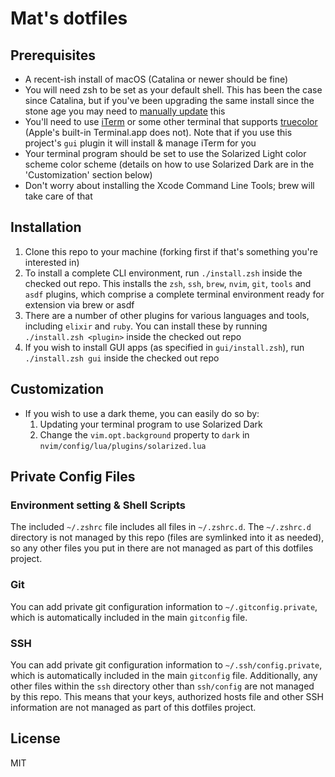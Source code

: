 # Mat's dotfiles

## Prerequisites

* A recent-ish install of macOS (Catalina or newer should be fine)
* You will need zsh to be set as your default shell. This has been the case
  since Catalina, but if you've been upgrading the same install since the stone
  age you may need to [manually update](https://support.apple.com/en-ca/HT208050) this
* You'll need to use [iTerm](https://iterm2.com) or some other terminal that supports
  [truecolor](https://github.com//termstandard/colors) (Apple's built-in
  Terminal.app does not). Note that if you use this project's `gui` plugin it
  will install & manage iTerm for you
* Your terminal program should be set to use the Solarized Light color scheme
  color scheme (details on how to use Solarized Dark are in the 'Customization'
  section below)
* Don't worry about installing the Xcode Command Line Tools; brew will take care
  of that

## Installation

1. Clone this repo to your machine (forking first if that's something you're
   interested in)
2. To install a complete CLI environment, run `./install.zsh` inside the checked
   out repo. This installs the `zsh`, `ssh`, `brew`, `nvim`, `git`, `tools` and
   `asdf` plugins, which comprise a complete terminal environment ready for
   extension via brew or asdf
3. There are a number of other plugins for various languages and tools,
   including `elixir` and `ruby`. You can install these by running
   `./install.zsh <plugin>` inside the checked out repo
4. If you wish to install GUI apps (as specified in `gui/install.zsh`), run
   `./install.zsh gui` inside the checked out repo

## Customization

* If you wish to use a dark theme, you can easily do so by:
    1. Updating your terminal program to use Solarized Dark
    2. Change the `vim.opt.background` property to `dark` in
       `nvim/config/lua/plugins/solarized.lua`

## Private Config Files

### Environment setting & Shell Scripts

The included `~/.zshrc` file includes all files in `~/.zshrc.d`. The
`~/.zshrc.d` directory is not managed by this repo (files are symlinked into it
as needed), so any other files you put in there are not managed as part of this
dotfiles project.

### Git 

You can add private git configuration information to `~/.gitconfig.private`,
which is automatically included in the main `gitconfig` file.

### SSH 

You can add private git configuration information to `~/.ssh/config.private`,
which is automatically included in the main `gitconfig` file. Additionally, any
other files within the `ssh` directory other than `ssh/config` are not managed
by this repo. This means that your keys, authorized hosts file and other SSH
information are not managed as part of this dotfiles project.

## License

MIT
